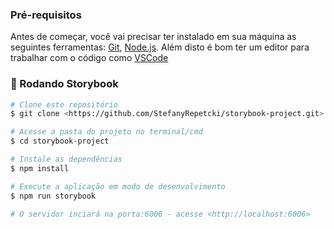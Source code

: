 ### Pré-requisitos

Antes de começar, você vai precisar ter instalado em sua máquina as seguintes ferramentas:
[Git](https://git-scm.com), [Node.js](https://nodejs.org/en/). 
Além disto é bom ter um editor para trabalhar com o código como [VSCode](https://code.visualstudio.com/)

### 🎲 Rodando Storybook

```bash
# Clone este repositório
$ git clone <https://github.com/StefanyRepetcki/storybook-project.git>

# Acesse a pasta do projeto no terminal/cmd
$ cd storybook-project

# Instale as dependências
$ npm install

# Execute a aplicação em modo de desenvolvimento
$ npm run storybook

# O servidor inciará na porta:6006 - acesse <http://localhost:6006>
